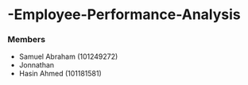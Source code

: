 # -Employee-Performance-Analysis
### Members
- Samuel Abraham (101249272)
- Jonnathan
- Hasin Ahmed (101181581)
